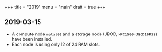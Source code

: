 +++
title = "2019"
menu = "main"
draft = true
+++

## 2019-03-15

-   A compute node `metal05` and a storage node (JBOD, `HPC1500-JBOD16R3S`) have been installed.
-   Each node is using only 12 of 24 RAM slots.
